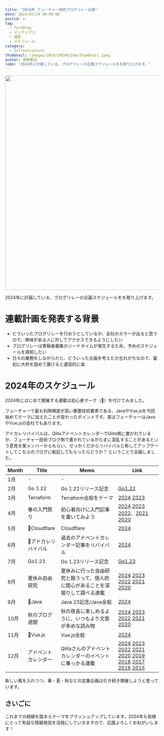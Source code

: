 ```yaml
---
title: "2024年 フューチャー技術ブログリレー企画"
date: 2024/02/19 00:00:00
postid: a
tag:
  - TechBlog
  - インデックス
  - 運営
  - スケジュール
category:
  - Infrastructure
thumbnail: /images/2024/20240219a/thumbnail.jpeg
author: 真野隼記
lede: "2024年に計画している、ブログリレーの企画スケジュールをを取り上げます。"
---
```

<img src="/images/2024/20240219a/16635b2c-ebe0-4421-9aae-f0aab18d45f3.jpeg" alt="" width="700" height="700" loading="lazy">

2024年に計画している、ブログリレーの企画スケジュールをを取り上げます。

# 連載計画を発表する背景

- どういったブログリレーを行おうとしているか、会社のカラーが出ると思うので、興味がある人に対してアクセスできるようにしたい
- ブログリレーは寄稿者募集のリードタイムが発生するため、予めのスケジュールを周知したい
- 日々の業務をしながらだと、どういった企画を考えたか忘れがちなので、最初に大枠を固めて置けると運営的に楽

# 2024年のスケジュール

2024年にはじめて開催する連載は初心者マーク（🔰）を付けてみました。

フューチャーで最も利用頻度が高い重要技術要素である、JavaやVue.jsを今回始めてテーマに加えたことが変わったポイントです。実はフューチャーはJavaやVue.jsの会社でもあります。

アドカレリバイバルは、QiitaアドベントカレンダーでQiita側に書かれているか、フューチャー技術ブログ側で書かれているかたまに混乱することがあるという意見を某メンバーからもらい、せっかくだからリバイバルと称してアップデートしてこちらのブログに転記してもらったらどうか？ ということで企画しました。

| Month | Title             | Memo                                                                 |  Link         |
|-------|-----------------------|------------------------------------------------|-----------------------------------------------------------------|
| 1月   | -                     | -	                                             |                                                                          |
| 2月   | Go 1.22               | Go 1.22リリース記念                          | [Go1.22](/articles/20240129a/)  |
| 3月   | Terraform             | Terraform全般をテーマ                        | [2024](/articles/20240311a/) [2023](/articles/20230327a/) |
| 4月   | 春の入門祭り          | 初心者向けに入門記事を書いてみよう	       | [2024](/articles/20240408a/) [2023](/articles/20230417a/) [2022](/articles/20220418a/)、[2021](/articles/20210414a/) [2020](/articles/20200529/)      |
| 5月   | 🔰Cloudflare            | Cloudflare                               | [2024](/articles/20240527a/)  |
| 6月   | 🔰アドカレリバイバル    | 過去のアドベントカレンダー記事をリバイバル | [2024](/articles/20240617a/)　           |
| 7月   | Go1.23              | Go 1.23リリース記念                            | [Go1.23](/articles/20240716a/) |
| 8月   | 夏休み自由研究      | 夏休みに行った自由研究と銘うって、個人的に関心があることを深堀りして調べる連載  | [2024](/articles/20240819a/) [2023](/articles/20230830a/) [2022](/articles/20220822a/) [2021](/articles/20210823a/) [2020](/articles/20200726/)                        |
| 9月   | 🔰Java              | Java 23記念/Java全般                                | [2024](/articles/20240930a/) |
| 10月  | 秋のブログ週間      | 秋の夜長に楽しめるように、いつもより文章が多めな読み物 | [2024](/articles/20241028a/) [2023](/articles/20231030a/) [2022](/articles/20221031a/) [2021](/articles/20211027a/) [2020](/articles/20201026/)                 |
| 11月  | 🔰Vue.js            | Vue.js全般                                             | [2024](/articles/20241125a/)  |
| 12月  | アドベントカレンダー | Qiitaさんのアドベントカレンダーのイベントに乗っかる連載    | [2024](advent2024) [2023](advent2023) [2022][advent2022] [2021][advent2021] [2020][advent2020] [2019][advent2019] [2018][advent2018] [2017][advent2017] [2016][advent2016] [2015][advent2015] |

[advent2024]: https://qiita.com/advent-calendar/2024/future
[advent2023]: https://qiita.com/advent-calendar/2023/future
[advent2022]: https://qiita.com/advent-calendar/2022/future
[advent2021]: https://qiita.com/advent-calendar/2021/future
[advent2020]: https://qiita.com/advent-calendar/2020/future
[advent2019]: https://qiita.com/advent-calendar/2019/future
[advent2018]: https://qiita.com/advent-calendar/2018/future
[advent2017]: https://qiita.com/advent-calendar/2017/future
[advent2016]: https://qiita.com/advent-calendar/2016/future
[advent2015]: https://qiita.com/advent-calendar/2015/future

新しい風を入れつつ、春・夏・秋などの定番企画は引き続き開催しようと思っています。

## さいごに

これまでの経緯を踏まえテーマをブラッシュアップしています。2024年も皆様にとって有益な情報発信を活発にしていきますので、応援よろしくおねがいします！
